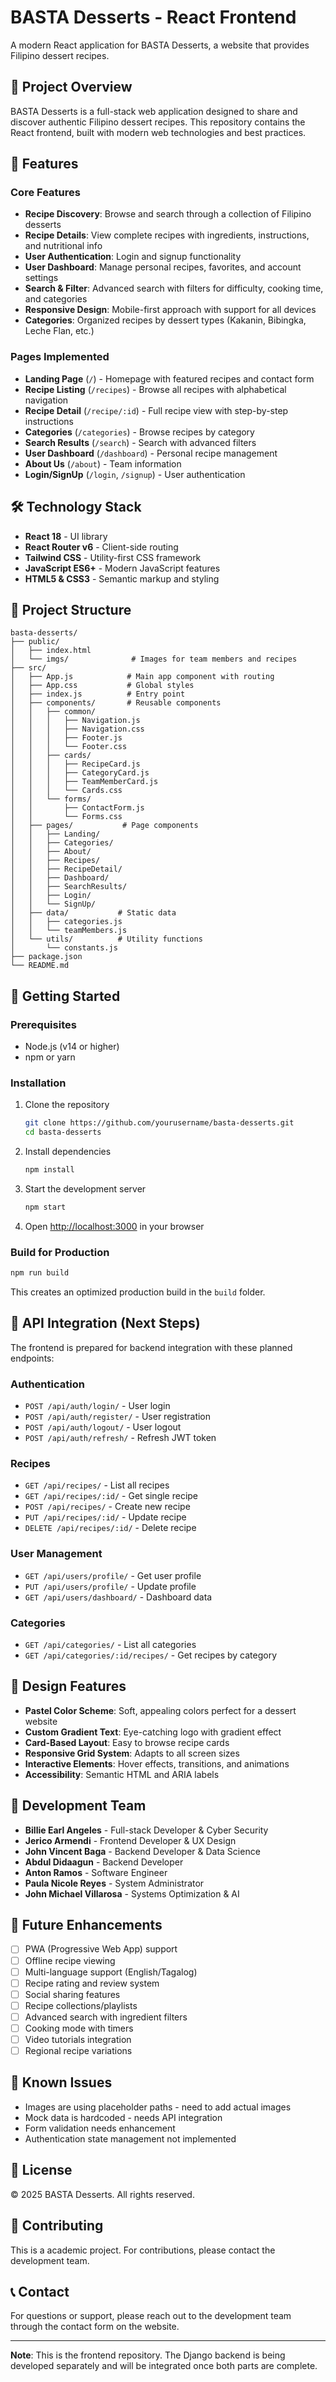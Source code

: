 # BASTA Desserts - React Frontend

A modern React application for BASTA Desserts, a website that provides Filipino dessert recipes.

## 🚀 Project Overview

BASTA Desserts is a full-stack web application designed to share and discover authentic Filipino dessert recipes. This repository contains the React frontend, built with modern web technologies and best practices.

## 📸 Features

### Core Features
- **Recipe Discovery**: Browse and search through a collection of Filipino desserts
- **Recipe Details**: View complete recipes with ingredients, instructions, and nutritional info
- **User Authentication**: Login and signup functionality
- **User Dashboard**: Manage personal recipes, favorites, and account settings
- **Search & Filter**: Advanced search with filters for difficulty, cooking time, and categories
- **Responsive Design**: Mobile-first approach with support for all devices
- **Categories**: Organized recipes by dessert types (Kakanin, Bibingka, Leche Flan, etc.)

### Pages Implemented
- **Landing Page** (`/`) - Homepage with featured recipes and contact form
- **Recipe Listing** (`/recipes`) - Browse all recipes with alphabetical navigation
- **Recipe Detail** (`/recipe/:id`) - Full recipe view with step-by-step instructions
- **Categories** (`/categories`) - Browse recipes by category
- **Search Results** (`/search`) - Search with advanced filters
- **User Dashboard** (`/dashboard`) - Personal recipe management
- **About Us** (`/about`) - Team information
- **Login/SignUp** (`/login`, `/signup`) - User authentication

## 🛠️ Technology Stack

- **React 18** - UI library
- **React Router v6** - Client-side routing
- **Tailwind CSS** - Utility-first CSS framework
- **JavaScript ES6+** - Modern JavaScript features
- **HTML5 & CSS3** - Semantic markup and styling

## 📁 Project Structure

```
basta-desserts/
├── public/
│   ├── index.html
│   └── imgs/              # Images for team members and recipes
├── src/
│   ├── App.js            # Main app component with routing
│   ├── App.css           # Global styles
│   ├── index.js          # Entry point
│   ├── components/       # Reusable components
│   │   ├── common/
│   │   │   ├── Navigation.js
│   │   │   ├── Navigation.css
│   │   │   ├── Footer.js
│   │   │   └── Footer.css
│   │   ├── cards/
│   │   │   ├── RecipeCard.js
│   │   │   ├── CategoryCard.js
│   │   │   ├── TeamMemberCard.js
│   │   │   └── Cards.css
│   │   └── forms/
│   │       ├── ContactForm.js
│   │       └── Forms.css
│   ├── pages/           # Page components
│   │   ├── Landing/
│   │   ├── Categories/
│   │   ├── About/
│   │   ├── Recipes/
│   │   ├── RecipeDetail/
│   │   ├── Dashboard/
│   │   ├── SearchResults/
│   │   ├── Login/
│   │   └── SignUp/
│   ├── data/           # Static data
│   │   ├── categories.js
│   │   └── teamMembers.js
│   └── utils/          # Utility functions
│       └── constants.js
├── package.json
└── README.md
```

## 🚀 Getting Started

### Prerequisites
- Node.js (v14 or higher)
- npm or yarn

### Installation

1. Clone the repository
   ```bash
   git clone https://github.com/yourusername/basta-desserts.git
   cd basta-desserts
   ```

2. Install dependencies
   ```bash
   npm install
   ```

3. Start the development server
   ```bash
   npm start
   ```

4. Open [http://localhost:3000](http://localhost:3000) in your browser

### Build for Production

```bash
npm run build
```

This creates an optimized production build in the `build` folder.

## 🔗 API Integration (Next Steps)

The frontend is prepared for backend integration with these planned endpoints:

### Authentication
- `POST /api/auth/login/` - User login
- `POST /api/auth/register/` - User registration
- `POST /api/auth/logout/` - User logout
- `POST /api/auth/refresh/` - Refresh JWT token

### Recipes
- `GET /api/recipes/` - List all recipes
- `GET /api/recipes/:id/` - Get single recipe
- `POST /api/recipes/` - Create new recipe
- `PUT /api/recipes/:id/` - Update recipe
- `DELETE /api/recipes/:id/` - Delete recipe

### User Management
- `GET /api/users/profile/` - Get user profile
- `PUT /api/users/profile/` - Update profile
- `GET /api/users/dashboard/` - Dashboard data

### Categories
- `GET /api/categories/` - List all categories
- `GET /api/categories/:id/recipes/` - Get recipes by category

## 🎨 Design Features

- **Pastel Color Scheme**: Soft, appealing colors perfect for a dessert website
- **Custom Gradient Text**: Eye-catching logo with gradient effect
- **Card-Based Layout**: Easy to browse recipe cards
- **Responsive Grid System**: Adapts to all screen sizes
- **Interactive Elements**: Hover effects, transitions, and animations
- **Accessibility**: Semantic HTML and ARIA labels

## 👥 Development Team

- **Billie Earl Angeles** - Full-stack Developer & Cyber Security
- **Jerico Armendi** - Frontend Developer & UX Design
- **John Vincent Baga** - Backend Developer & Data Science
- **Abdul Didaagun** - Backend Developer
- **Anton Ramos** - Software Engineer
- **Paula Nicole Reyes** - System Administrator
- **John Michael Villarosa** - Systems Optimization & AI

## 📝 Future Enhancements

- [ ] PWA (Progressive Web App) support
- [ ] Offline recipe viewing
- [ ] Multi-language support (English/Tagalog)
- [ ] Recipe rating and review system
- [ ] Social sharing features
- [ ] Recipe collections/playlists
- [ ] Advanced search with ingredient filters
- [ ] Cooking mode with timers
- [ ] Video tutorials integration
- [ ] Regional recipe variations

## 🐛 Known Issues

- Images are using placeholder paths - need to add actual images
- Mock data is hardcoded - needs API integration
- Form validation needs enhancement
- Authentication state management not implemented

## 📄 License

© 2025 BASTA Desserts. All rights reserved.

## 🤝 Contributing

This is a academic project. For contributions, please contact the development team.

## 📞 Contact

For questions or support, please reach out to the development team through the contact form on the website.

---

**Note**: This is the frontend repository. The Django backend is being developed separately and will be integrated once both parts are complete.